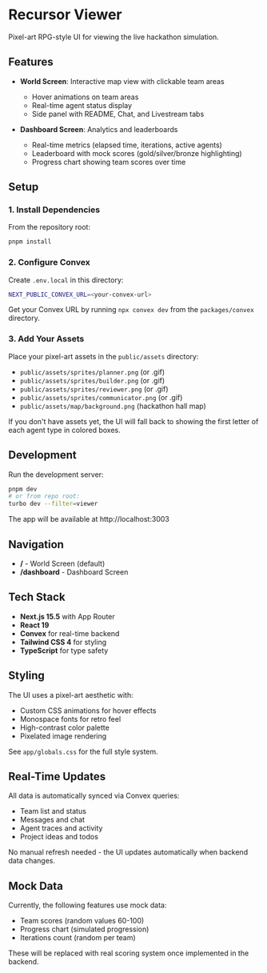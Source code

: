 # Recursor Viewer

Pixel-art RPG-style UI for viewing the live hackathon simulation.

## Features

- **World Screen**: Interactive map view with clickable team areas
  - Hover animations on team areas
  - Real-time agent status display
  - Side panel with README, Chat, and Livestream tabs
  
- **Dashboard Screen**: Analytics and leaderboards
  - Real-time metrics (elapsed time, iterations, active agents)
  - Leaderboard with mock scores (gold/silver/bronze highlighting)
  - Progress chart showing team scores over time

## Setup

### 1. Install Dependencies

From the repository root:

```bash
pnpm install
```

### 2. Configure Convex

Create `.env.local` in this directory:

```bash
NEXT_PUBLIC_CONVEX_URL=<your-convex-url>
```

Get your Convex URL by running `npx convex dev` from the `packages/convex` directory.

### 3. Add Your Assets

Place your pixel-art assets in the `public/assets` directory:

- `public/assets/sprites/planner.png` (or .gif)
- `public/assets/sprites/builder.png` (or .gif)
- `public/assets/sprites/reviewer.png` (or .gif)
- `public/assets/sprites/communicator.png` (or .gif)
- `public/assets/map/background.png` (hackathon hall map)

If you don't have assets yet, the UI will fall back to showing the first letter of each agent type in colored boxes.

## Development

Run the development server:

```bash
pnpm dev
# or from repo root:
turbo dev --filter=viewer
```

The app will be available at http://localhost:3003

## Navigation

- **/** - World Screen (default)
- **/dashboard** - Dashboard Screen

## Tech Stack

- **Next.js 15.5** with App Router
- **React 19**
- **Convex** for real-time backend
- **Tailwind CSS 4** for styling
- **TypeScript** for type safety

## Styling

The UI uses a pixel-art aesthetic with:
- Custom CSS animations for hover effects
- Monospace fonts for retro feel
- High-contrast color palette
- Pixelated image rendering

See `app/globals.css` for the full style system.

## Real-Time Updates

All data is automatically synced via Convex queries:
- Team list and status
- Messages and chat
- Agent traces and activity
- Project ideas and todos

No manual refresh needed - the UI updates automatically when backend data changes.

## Mock Data

Currently, the following features use mock data:
- Team scores (random values 60-100)
- Progress chart (simulated progression)
- Iterations count (random per team)

These will be replaced with real scoring system once implemented in the backend.

